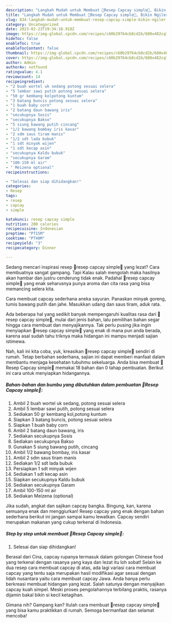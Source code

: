 ```yaml
---
description: "Langkah Mudah untuk Membuat 🥬Resep Capcay simple🥦, Bikin Ngiler"
title: "Langkah Mudah untuk Membuat 🥬Resep Capcay simple🥦, Bikin Ngiler"
slug: 834-langkah-mudah-untuk-membuat-resep-capcay-simple-bikin-ngiler
category: Uncategorized
date: 2023-02-23T19:34:18.918Z
image: https://img-global.cpcdn.com/recipes/c60b29764cb8cd2b/680x482cq70/resep-capcay-simple-foto-resep-utama.jpg
hideToc: false
enableToc: true
enableTocContent: false
thumbnail: https://img-global.cpcdn.com/recipes/c60b29764cb8cd2b/680x482cq70/resep-capcay-simple-foto-resep-utama.jpg
cover: https://img-global.cpcdn.com/recipes/c60b29764cb8cd2b/680x482cq70/resep-capcay-simple-foto-resep-utama.jpg
author: Admin
authorAv: notfound
ratingvalue: 4.1
reviewcount: 14
recipeingredient:
- "2 buah wortel uk sedang potong sesuai selera"
- "5 lembar sawi putih potong sesuai selera"
- "50 gr kembang kolpotong kuntum"
- "3 batang buncis potong sesuai selera"
- "1 buah baby corn"
- "2 batang daun bawang iris"
- "secukupnya Sosis"
- "secukupnya Bakso"
- "5 siung bawang putih cincang"
- "1/2 bawang bombay iris kasar"
- "2 sdm saus tiram manis"
- "1/2 sdt lada bubuk"
- "1 sdt minyak wijen"
- "1 sdt kecap asin"
- "secukupnya Kaldu bubuk"
- "secukupnya Garam"
- "100-150 ml air"
- " Meizena optional"
recipeinstructions:

- "Selesai dan siap dihidangkan!"
categories:
- Resep
tags:
- resep
- capcay
- simple

katakunci: resep capcay simple 
nutrition: 200 calories
recipecuisine: Indonesian
preptime: "PT15M"
cooktime: "PT40M"
recipeyield: "3"
recipecategory: Dinner

---
```



Sedang mencari inspirasi resep 🥬resep capcay simple🥦 yang lezat? Cara membuatnya sangat gampang. Tapi Kalau salah mengolah maka hasilnya akan hambar dan justru cenderung tidak enak. Padahal 🥬resep capcay simple🥦 yang enak seharusnya punya aroma dan cita rasa yang bisa memancing selera kita.


Cara membuat capcay sederhana aneka sayuran. Panaskan minyak goreng, tumis bawang putih dan jahe. Masukkan udang dan saus tiram, aduk rata.

Ada beberapa hal yang sedikit banyak mempengaruhi kualitas rasa dari 🥬resep capcay simple🥦, mulai dari jenis bahan, lalu pemilihan bahan segar hingga cara membuat dan menyajikannya. Tak perlu pusing jika ingin menyiapkan 🥬resep capcay simple🥦 yang enak di mana pun anda berada, karena asal sudah tahu triknya maka hidangan ini mampu menjadi sajian istimewa.


Nah, kali ini kita coba, yuk, kreasikan 🥬resep capcay simple🥦 sendiri di rumah. Tetap berbahan sederhana, sajian ini dapat memberi manfaat dalam membantu menjaga kesehatan tubuhmu sekeluarga. Anda bisa membuat 🥬Resep Capcay simple🥦 memakai 18 bahan dan 0 tahap pembuatan. Berikut ini cara untuk menyiapkan hidangannya.

<!--inarticleads1-->

##### Bahan-bahan dan bumbu yang dibutuhkan dalam pembuatan 🥬Resep Capcay simple🥦:

1. Ambil 2 buah wortel uk sedang, potong sesuai selera
1. Ambil 5 lembar sawi putih, potong sesuai selera
1. Sediakan 50 gr kembang kol,potong kuntum
1. Siapkan 3 batang buncis, potong sesuai selera
1. Siapkan 1 buah baby corn
1. Ambil 2 batang daun bawang, iris
1. Sediakan secukupnya Sosis
1. Sediakan secukupnya Bakso
1. Gunakan 5 siung bawang putih, cincang
1. Ambil 1/2 bawang bombay, iris kasar
1. Ambil 2 sdm saus tiram manis
1. Sediakan 1/2 sdt lada bubuk
1. Persiapkan 1 sdt minyak wijen
1. Sediakan 1 sdt kecap asin
1. Siapkan secukupnya Kaldu bubuk
1. Sediakan secukupnya Garam
1. Ambil 100-150 ml air
1. Sediakan  Meizena (optional)


Jika sudah, angkat dan sajikan capcay bangka. Bingung, kan, karena semuanya enak dan menggiurkan! Resep capcay yang enak dengan bahan sederhana berikut ini jangan sampai kamu lewatkan. Capcay sendiri merupakan makanan yang cukup terkenal di Indonesia. 

<!--inarticleads2-->

##### Step by step untuk membuat 🥬Resep Capcay simple🥦:


1. Selesai dan siap dihidangkan!

Berasal dari Cina, capcay rupanya termasuk dalam golongan Chinese food yang terkenal dengan rasanya yang kaya dan lezat itu loh sobat! Selain ke dua resep cara membuat capcay di atas, ada lagi variasi cara membuat capcay yang tentu saja merupakan hasil modifikasi agar sesuai dengan lidah nusantara yaitu cara membuat capcay Jawa. Anda hanya perlu berkreasi membuat hidangan yang lezat. Salah satunya dengan menyajikan capcay kuah simpel. Meski proses pengolahannya terbilang praktis, rasanya dijamin bakal bikin si kecil ketagihan. 

Gimana nih? Gampang kan? Itulah cara membuat 🥬resep capcay simple🥦 yang bisa kamu praktikkan di rumah. Semoga bermanfaat dan selamat mencoba!
